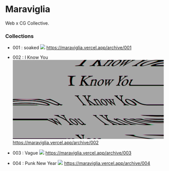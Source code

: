 # Maraviglia

Web x CG Collective.

### Collections

- 001 : soaked
  ![](public/og-images/001.png)
  https://maraviglia.vercel.app/archive/001

- 002 : I Know You
  ![](public/og-images/002.png)
  https://maraviglia.vercel.app/archive/002

- 003 : Vague
  ![](public/og-images/003.png)
  https://maraviglia.vercel.app/archive/003

- 004 : Punk New Year
  ![](public/og-images/004.png)
  https://maraviglia.vercel.app/archive/004

